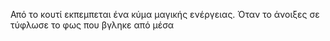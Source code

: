 Από το κουτί εκπεμπεται ένα κύμα μαγικής ενέργειας. 
Όταν το άνοιξες σε τύφλωσε το φως που βγληκε από μέσα
